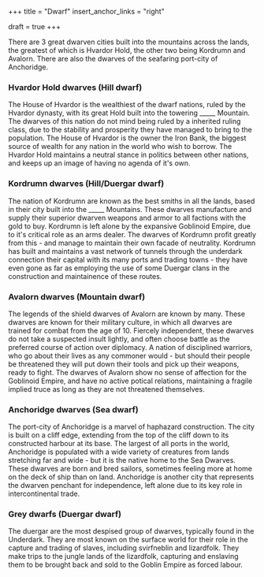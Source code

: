 +++
title = "Dwarf"
insert_anchor_links = "right"

draft = true
+++

There are 3 great dwarven cities built into the mountains across the lands, the greatest of which is Hvardor Hold, the other two being Kordrumn and Avalorn.
There are also the dwarves of the seafaring port-city of Anchoridge.

### Hvardor Hold dwarves (Hill dwarf)
The House of Hvardor is the wealthiest of the dwarf nations, ruled by the Hvardor dynasty, with its great Hold built into the towering _____ Mountain. The dwarves of this nation do not mind being ruled by a inherited ruling class, due to the stability and prosperity they have managed to bring to the population. The House of Hvardor is the owner the Iron Bank, the biggest source of wealth for any nation in the world who wish to borrow. The Hvardor Hold maintains a neutral stance in politics between other nations, and keeps up an image of having no agenda of it's own.

### Kordrumn dwarves (Hill/Duergar dwarf)
The nation of Kordrumn are known as the best smiths in all the lands, based in their city built into the _____ Mountains. These dwarves manufacture and supply their superior dwarven weapons and armor to all factions with the gold to buy.  Kordrumn is left alone by the expansive Goblinoid Empire, due to it's critical role as an arms dealer. The dwarves of Kordrumn profit greatly from this - and manage to maintain their own facade of neutrality. Kordrumn has built and maintains a vast network of tunnels through the underdark connection their capital with its many ports and trading towns - they have even gone as far as employing the use of some Duergar clans in the construction and maintainence of these routes.

### Avalorn dwarves (Mountain dwarf)
The legends of the shield dwarves of Avalorn are known by many. These dwarves are known for their military culture, in which all dwarves are trained for combat from the age of 10. Fiercely independent, these dwarves do not take a suspected insult lightly, and often choose battle as the preferred course of action over diplomacy. A nation of disciplined warriors, who go about their lives as any commoner would - but should their people be threatened they will put down their tools and pick up their weapons, ready to fight. The dwarves of Avalorn show no sense of affection for the Goblinoid Empire, and have no active potical relations, maintaining a fragile implied truce as long as they are not threatened themselves.

### Anchoridge dwarves (Sea dwarf)
The port-city of Anchoridge is a marvel of haphazard construction. The city is built on a cliff edge, extending from the top of the cliff down to its constructed harbour at its base. The largest of all ports in the world, Anchoridge is populated with a wide variety of creatures from lands stretching far and wide - but it is the native home to the Sea Dwarves. These dwarves are born and bred sailors, sometimes feeling more at home on the deck of ship than on land. Anchoridge is another city that represents the dwarven penchant for independence, left alone due to its key role in intercontinental trade.

### Grey dwarfs (Duergar dwarf)
The duergar are the most despised group of dwarves, typically found in the Underdark. They are most known on the surface world for their role in the capture and trading of slaves, including svirfneblin and lizardfolk. They make trips to the jungle lands of the lizardfolk, capturing and enslaving them to be brought back and sold to the Goblin Empire as forced labour.
